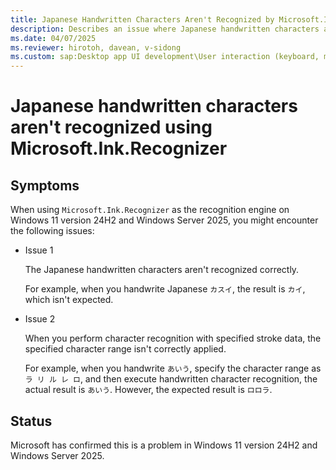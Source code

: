 ```yaml
---
title: Japanese Handwritten Characters Aren't Recognized by Microsoft.Ink.Recognizer
description: Describes an issue where Japanese handwritten characters aren't recognized using Microsoft.Ink.Recognizer on Windows 11 version 24H2 and Windows Server 2025.
ms.date: 04/07/2025
ms.reviewer: hirotoh, davean, v-sidong
ms.custom: sap:Desktop app UI development\User interaction (keyboard, mouse, pen and touch)
---
```

# Japanese handwritten characters aren't recognized using Microsoft.Ink.Recognizer

## Symptoms

When using `Microsoft.Ink.Recognizer` as the recognition engine on Windows 11 version 24H2 and Windows Server 2025, you might encounter the following issues:

- Issue 1

  The Japanese handwritten characters aren't recognized correctly.

  For example, when you handwrite Japanese `カスイ`, the result is `カイ`, which isn't expected.

- Issue 2

  When you perform character recognition with specified stroke data, the specified character range isn't correctly applied.

  For example, when you handwrite `あいう`, specify the character range as `ラ リ ル レ ロ`, and then execute handwritten character recognition, the actual result is `あいう`. However, the expected result is `ロロラ`.

## Status

Microsoft has confirmed this is a problem in Windows 11 version 24H2 and Windows Server 2025.
